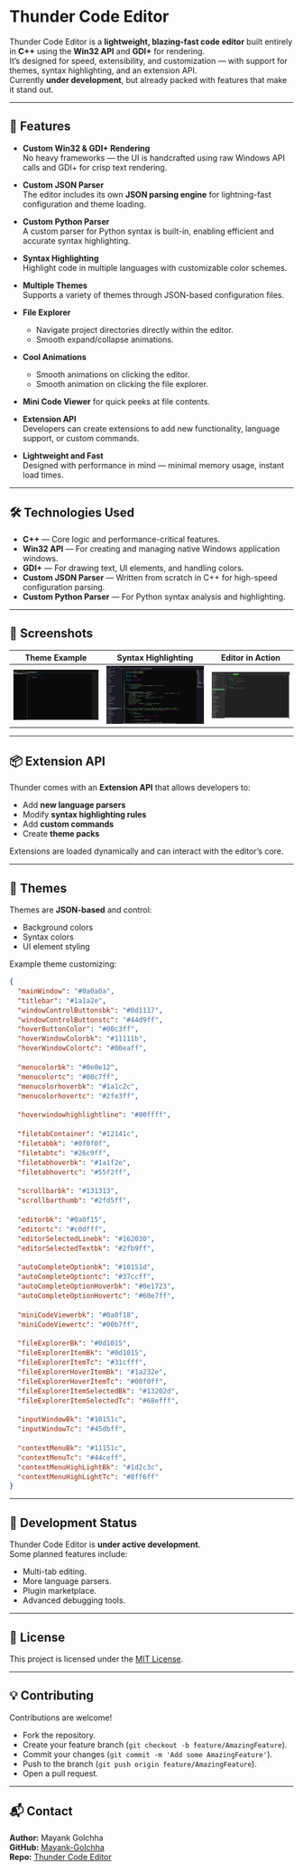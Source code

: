 # Thunder Code Editor

Thunder Code Editor is a **lightweight, blazing-fast code editor** built entirely in **C++** using the **Win32 API** and **GDI+** for rendering.  
It’s designed for speed, extensibility, and customization — with support for themes, syntax highlighting, and an extension API.  
Currently **under development**, but already packed with features that make it stand out.

---

## 🚀 Features

- **Custom Win32 & GDI+ Rendering**  
  No heavy frameworks — the UI is handcrafted using raw Windows API calls and GDI+ for crisp text rendering.

- **Custom JSON Parser**  
  The editor includes its own **JSON parsing engine** for lightning-fast configuration and theme loading.

- **Custom Python Parser**  
  A custom parser for Python syntax is built-in, enabling efficient and accurate syntax highlighting.

- **Syntax Highlighting**  
  Highlight code in multiple languages with customizable color schemes.

- **Multiple Themes**  
  Supports a variety of themes through JSON-based configuration files.

- **File Explorer**
  - Navigate project directories directly within the editor.
  - Smooth expand/collapse animations.

- **Cool Animations**
  - Smooth animations on clicking the editor.
  - Smooth animation on clicking the file explorer.

- **Mini Code Viewer** for quick peeks at file contents.

- **Extension API**  
  Developers can create extensions to add new functionality, language support, or custom commands.

- **Lightweight and Fast**  
  Designed with performance in mind — minimal memory usage, instant load times.

---

## 🛠️ Technologies Used

- **C++** — Core logic and performance-critical features.
- **Win32 API** — For creating and managing native Windows application windows.
- **GDI+** — For drawing text, UI elements, and handling colors.
- **Custom JSON Parser** — Written from scratch in C++ for high-speed configuration parsing.
- **Custom Python Parser** — For Python syntax analysis and highlighting.

---

## 📸 Screenshots

| Theme Example | Syntax Highlighting | Editor in Action |
|---------------|--------------------|------------------|
| ![Theme Example](asset/image1.png) | ![Syntax Highlighting](asset/image2.png) | ![Editor in Action](asset/image3.png) |

---

## 📦 Extension API

Thunder comes with an **Extension API** that allows developers to:
- Add **new language parsers**
- Modify **syntax highlighting rules**
- Add **custom commands**
- Create **theme packs**

Extensions are loaded dynamically and can interact with the editor’s core.

---

## 🎨 Themes

Themes are **JSON-based** and control:
- Background colors
- Syntax colors
- UI element styling

Example theme customizing:
```json
{
  "mainWindow": "#0a0a0a",
  "titlebar": "#1a1a2e",
  "windowControlButtonsbk": "#0d1117",
  "windowControlButtonstc": "#44d9ff",
  "hoverButtonColor": "#00c3ff",
  "hoverWindowColorbk": "#11111b",
  "hoverWindowColortc": "#00eaff",

  "menucolorbk": "#0e0e12",
  "menucolortc": "#00c7ff",
  "menucolorhoverbk": "#1a1c2c",
  "menucolorhovertc": "#2fe3ff",

  "hoverwindowhighlightline": "#00ffff",

  "filetabContainer": "#12141c",
  "filetabbk": "#0f0f0f",
  "filetabtc": "#26c9ff",
  "filetabhoverbk": "#1a1f2e",
  "filetabhovertc": "#55f2ff",

  "scrollbarbk": "#131313",
  "scrollbarthumb": "#2fd5ff",

  "editorbk": "#0a0f15",
  "editortc": "#c0dfff",
  "editorSelectedLinebk": "#162030",
  "editorSelectedTextbk": "#2fb9ff",

  "autoCompleteOptionbk": "#10151d",
  "autoCompleteOptiontc": "#37ccff",
  "autoCompleteOptionHoverbk": "#0e1723",
  "autoCompleteOptionHovertc": "#60e7ff",

  "miniCodeViewerbk": "#0a0f18",
  "miniCodeViewertc": "#00b7ff",

  "fileExplorerBk": "#0d1015",
  "fileExplorerItemBk": "#0d1015",
  "fileExplorerItemTc": "#31cfff",
  "fileExplorerHoverItemBk": "#1a232e",
  "fileExplorerHoverItemTc": "#00f0ff",
  "fileExplorerItemSelectedBk": "#13202d",
  "fileExplorerItemSelectedTc": "#68efff",

  "inputWindowBk": "#10151c",
  "inputWindowTc": "#45dbff",

  "contextMenuBk": "#11151c",
  "contextMenuTc": "#44ceff",
  "contextMenuHighLightBk": "#1d2c3c",
  "contextMenuHighLightTc": "#8ff6ff"
}
```

---

## 🚧 Development Status

Thunder Code Editor is **under active development**.  
Some planned features include:
- Multi-tab editing.
- More language parsers.
- Plugin marketplace.
- Advanced debugging tools.

---

## 📜 License

This project is licensed under the [MIT License](LICENSE).

---

## 💡 Contributing

Contributions are welcome!  
- Fork the repository.
- Create your feature branch (`git checkout -b feature/AmazingFeature`).
- Commit your changes (`git commit -m 'Add some AmazingFeature'`).
- Push to the branch (`git push origin feature/AmazingFeature`).
- Open a pull request.

---

## 📬 Contact

**Author:** Mayank Golchha  
**GitHub:** [Mayank-Golchha](https://github.com/Mayank-Golchha)  
**Repo:** [Thunder Code Editor](https://github.com/Mayank-Golchha/Thunder-Code-Editor)


